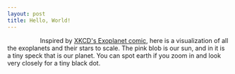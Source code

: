 ```yaml
---
layout: post
title: Hello, World!  
---
```


<p> &emsp;&emsp;&emsp;&emsp;&emsp; Inspired by <a href="https://xkcd.com/1071/"> XKCD's Exoplanet comic</a>, here is a visualization of all the exoplanets and their stars to scale. The pink blob is our sun, and in it is a tiny speck that is our planet. You can spot earth if you zoom in and look very closely for a tiny black dot.</p>
<div id="project-2"></div>
<script src="http://d3js.org/d3.v3.min.js"></script>

<style>
  #project-2{
    position: relative;
    left: -60px;
    top: -40px;
  }
</style>

<script type = "text/javascript">

    var size = 800;
    var m = 1;

    var padding = 0.50;
    var clusterPadding = 4;
    var starCluster = [];
    var maxRadius = 1;

    // get distance from star, see if you can sort if according to that
    // fix the colors of the planets

    var svg = d3.select("div#project-2").append("svg").attr("width",size).attr("height",size);

    var colorstar = d3.scale.quantize().range(['rgb(77,0,75)','rgb(129,15,124)','rgb(136,65,157)','rgb(140,107,177)','rgb(140,150,198)']);

    var starpack = d3.layout.pack()
          .sort(null)  // sort data later according to distance
          .size([size,size])
          .value(function(d) {return d.radius })
          .padding(clusterPadding);


    /*----Star----*/
    d3.csv("/blog/extrastars.csv", type, function(dat){

      // create empty array
      var planet = [];

      for(var i = 0; i< dat.length; i++){
         var thisP = dat[i];
         var c = thisP.cluster;
         var r = thisP.pradius / m * -Math.log(0.85) * maxRadius;
         planet.push({planet: thisP.planet, radius: r , cluster: thisP.cluster, star: thisP.star, realr: thisP.pradius, distance: thisP.distance});
      }

      /*
      dat.forEach(function(entry,i){
        var thisP = dat[i]; // get data at i
        var c = thisP.cluster;
        var r = thisP.pradius / m * -Math.log(0.85) * maxRadius;
        planet.push({planet: thisP.planet, radius: r , cluster: thisP.cluster, star: thisP.star, realr: thisP.pradius, distance: thisP.distance});
      }); */

      var tempStar = {};

      for(var i = 0; i < dat.length; i++){
          var thisS = dat[i];
          if(!tempStar[thisS.star]){
            // store an object
            tempStar[thisS.star] = {star: thisS.star, radius: thisS.sradius, luminosity: thisS.luminosity, distance: thisS.distance, cluster: thisS.cluster};
          }
      }

      /*
      dat.forEach(function(entry,i){
        // get data at i
        var thisS = dat[i];
        // if this associate array has not yet been defined
        if(!tempStar[thisS.star]){
          // store an object
          tempStar[thisS.star] = {star: thisS.star, radius: thisS.sradius, luminosity: thisS.luminosity, distance: thisS.distance, cluster: thisS.cluster};
        }
      }); */


      // define array
      var star = [];
      for(var key in tempStar){
        star.push(tempStar[key]);
      }


      star.sort(function(a,b){
        return isFinite(a.distance) || isFinite(b.distance)
        ? a.distance - b.distance
        : 0;
      });

      var snode = starpack.nodes({children: star}).slice(1);

      colorstar.domain(d3.extent(star, function(d){return d.luminosity;}));

      var starNode = svg.selectAll(".star")
        .data(snode) // so confusing
        .enter().append("circle")
        .attr("r", function(d) {
          starCluster[d.cluster] = d;   // will this work?
          return d.r - 0.5;
        })
        .attr("cx", function(d){return d.x;})
        .attr("cy", function(d){return d.y;})
        .attr("fill", function(d){
          if(d.star == "Sun"){return '#F08080';}
          //return colorstar(d.luminosity);
          //return "rgb(248,114,23)"
          return "#B0C4DE";
        })
        .style("opacity", 1)
        .attr("stroke", "grey")
        .attr("stroke-width", "1.45")
        .attr("class", "star");


      var force = d3.layout.force()
              .nodes(planet)
              .size([size, size])
              .gravity(0)
              .charge(0)
              .on("tick", tick)
              .start();


        var planetNode = svg.selectAll(".planet")
            .data(planet)
            .enter().append("circle")
            .call(force.drag)  
            .attr("fill", function(d){
              if(d.planet == "Earth"){
                return "black";
              } /*
              else if(d.star == "Sun") {
                return "orange";
              } */
              return "#ffffff";//"#FFFF00"; //"#ffffff"; //"rgb(248,114,23)";//"rgb(235,225,120)"; //rgb(83,216,235) //
            })
            .attr("class", "planet");


        planetNode.sort(function(a,b){
        return isFinite(a.distance) || isFinite(b.distance)
          ? a.distance - b.distance
          : 0;
        });



        planetNode.transition()
          .duration(1000)
          .delay(function(d,i) {return i * 17;})
          .attrTween("r", function(d){
              var i = d3.interpolate(0, d.radius);
              return function(t) {return d.radius = i(t);};     
          });


       d3.selectAll(".planet")
            .on("click", function(d){
               console.log(d);
            });



      function tick(e){
        // call tick on the planets
        planetNode
          .each(cluster(10 * e.alpha * e.alpha))
          .each(collide(0.2))
           // if you don't have this they become one cluster
           // collision is not happening correctly
          .attr("cx", function(d) {
            return d.x;
          })
            .attr("cy", function(d) {
              return d.y;
            });
      }



      function cluster(alpha){

        return function(d){
          // everything else should work fine
          // this should return a star obj
          var cluster = starCluster[d.cluster];
          var x = d.x - cluster.x,
            y = d.y - cluster.y,
            l = Math.sqrt(x*x + y*y),
            a = 0.5,
            r = d.radius + cluster.radius;
          if(l != r){
            l = (l - r) / l * alpha;  
            d.x -= x *= l;
            d.y -= y *= l;
          }

        };
      }

      function collide(alpha){
      // stars is not included as part of the collision detection

      var quadtree = d3.geom.quadtree(planet);
        return function(d) {
        //  console.log("d.x: " + d.x);
        //  console.log("d.y: " + d.y);
          var r = d.radius + maxRadius + Math.max(padding, clusterPadding),
              nx1 = d.x - r,
              nx2 = d.x + r,
              ny1 = d.y - r,
              ny2 = d.y + r;

          quadtree.visit(function(quad, x1, y1, x2, y2) {
            if (quad.point && (quad.point !== d)) {
              var x = d.x - quad.point.x,
                  y = d.y - quad.point.y,
                  l = Math.sqrt(x * x + y * y),
                  r = d.radius + quad.point.radius + (d.cluster === quad.point.cluster ? padding : clusterPadding);
              if (l < r) {
                l = (l - r) / l * alpha;
                d.x -= x *= l;
                d.y -= y *= l;
                quad.point.x += x;
                quad.point.y += y;
              }
            }
            return x1 > nx2 || x2 < nx1 || y1 > ny2 || y2 < ny1;
          });
        };
      }

    });

    /*Define type */
    function type(d){
      d.radius = +d.radius;
      // if distance is defined, else it should be infinity
      d.distance = d.distance ? +d.distance : Infinity;
      return d;
    }

</script>
